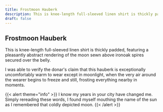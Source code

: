 ```yaml
---
title: Frostmoon Hauberk
description: This is knee-length full-sleeved linen shirt is thickly padded, featuring a pleasantly abstract...
draft: false
---
```


## Frostmoon Hauberk

This is knee-length full-sleeved linen shirt is thickly padded, featuring a pleasantly abstract
rendering of the moon sewn above ironoak spires secured over the belly.

I was able to verify the donar's claim that this hauberk is exceptionally uncomfortably warm to
wear except in moonlight, when the very air around the wearer begins to freeze and still,
frosting everything nearby in moments.

{{< alert theme="info" >}}
I know my years in your city have changed me. Simply rereading these words, I found myself
mouthing the name of the sun as I remembered that coldly depicted moon.
{{< /alert >}}
